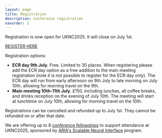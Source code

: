```yaml
---
layout: page
title: Registration
description: Conference registration
navorder: 2
---
```


Registration is now open for UKNC2025. It will close on July 1st. 

[REGISTER HERE](https://www.tickettailor.com/events/ukneuralcomputation2025/1668434)

Registration options:
- **ECR day 9th July**. Free. Limited to 30 places. When registering please add the ECR day option as a free addition to the main meeting registration (note it is not possible to register for the ECR day only).
The ECR day will run from early afternoon on 9th July to late morning on July 10th, allowing for morning travel on the 9th.
- **Main meeting 10th-11th July**. £150, including lunches, all coffee breaks, and drinks reception on the evening of July 10th. The meeting will start at lunchtime on July 10th, allowing for morning travel on the 10th.

Registrations can be cancelled and refunded up to July 1st. They cannot be refunded on or after that date.


We are offering up to 8 [conference fellowships](https://neuralcomputation.uk/fellowships.html) to support attendance at UKNC2025, sponsored by [ARIA's Scalable Neural Interface](https://www.aria.org.uk/opportunity-spaces/scalable-neural-interfaces) program. 



